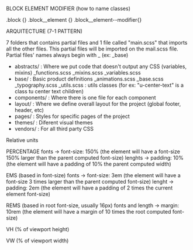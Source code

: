 BLOCK ELEMENT MODIFIER (how to name classes)

.block {}
.block__element {}
.block__element--modifier{}

ARQUITECTURE (7-1 PATTERN)

7 folders that contains partial files and 1 file called "main.scss" that imports all the other files. 
This partial files will be imported on the mail.scss file.
Partial files' names always begin with _ (ex: _base)

- abstracts/ : Where we put code that doesn't output any CSS (variables, mixins)
    _functions.scss
    _mixins.scss
    _variables.scss
- base/ : Basic product definitions
    _animations.scss
    _base.scss
    _typography.scss
    _utils.scss : utils classes (for ex: "u-center-text" is a class tu center text children)
- components/ : Where there is one file for each component
- layout/ : Where we define overall layout for the project (global footer, header, etc)
- pages/ : Styles for specific pages of the project
- themes/ : Diferent visual themes
- vendors/ : For all third party CSS

Relative units

PERCENTAGE
fonts -> font-size: 150% (the element will have a font-size 150% larger than the parent computed font-size)
lenghts -> padding: 10% (the element will have a padding of 10% the parent computed width)

EMS (based in font-size)
fonts -> font-size: 3em (the element will have a font-size 3 times larger than the parent computed font-size)
lenght -> padding: 2em (the element will have a padding of 2 times the current element font-size)

REMS (based in root font-size, usually 16px)
fonts and length -> margin: 10rem (the element will have a margin of 10 times the root computed font-size)

VH (% of viewport height)

VW (% of viewport width)